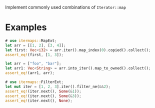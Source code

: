 Implement commonly used combinations of `Iterator::map`

# Examples

```rust
# use itermaps::MapExt;
let arr = [[1, 2], [3, 4]];
let first: Vec<i32> = arr.iter().map_index(0).copied().collect();
assert_eq!(first, [1, 3]);

let arr = ["foo", "bar"];
let arr1: Vec<String> = arr.into_iter().map_to_owned().collect();
assert_eq!(arr1, arr);
```

```rust
# use itermaps::FilterExt;
let mut iter = [1, 2, 3].iter().filter_ne(&&2);
assert_eq!(iter.next(), Some(&1));
assert_eq!(iter.next(), Some(&3));
assert_eq!(iter.next(), None);
```
